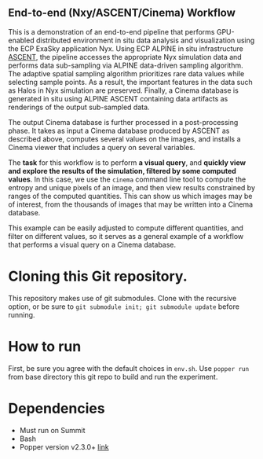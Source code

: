 ## End-to-end (Nxy/ASCENT/Cinema) Workflow

This is a demonstration of an end-to-end pipeline that performs GPU-enabled distributed environment in situ data analysis and visualization using the ECP ExaSky application Nyx. Using ECP ALPINE in situ infrastructure [ASCENT](https://github.com/Alpine-DAV/ascent), the pipeline accesses the appropriate Nyx simulation data and performs data sub-sampling via ALPINE data-driven sampling algorithm. The adaptive spatial sampling algorithm prioritizes rare data values while selecting sample points. As a result, the important features in the data such as Halos in Nyx simulation are preserved. Finally, a Cinema database is generated in situ using ALPINE ASCENT containing data artifacts as renderings of the output sub-sampled data.

The output Cinema database is further processed in a post-processing phase. It takes as input a Cinema database produced by ASCENT as described above, computes several values on the images, and installs a Cinema viewer that includes a query on several variables.

The **task** for this workflow is to perform **a visual query**, and **quickly view and explore the results of the simulation, filtered by some computed values**. In this case, we use the `cinema` command line tool to compute the entropy and unique pixels of an image, and then view results constrained by ranges of the computed quantities. This can show us which images may be of interest, from the thousands of images that may be written into a Cinema database. 

This example can be easily adjusted to compute different quantities, and filter on different values, so it serves as a general example of a workflow that performs a visual query on a Cinema database.

# Cloning this Git repository.

This repository makes use of git submodules. Clone with the recursive option, or be sure to `git submodule init; git submodule update` before running.

# How to run

First, be sure you agree with the default choices in `env.sh`. Use `popper run` from base directory this git repo to build and run the experiment.


# Dependencies

- Must run on Summit
- Bash
- Popper version v2.3.0+ [link](https://falsifiable.us)
